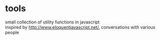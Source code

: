 tools
=====

small collection of utility functions in javascript <br />
inspired by http://www.eloquentjavascript.net/, conversations with various people

